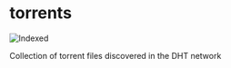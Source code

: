 torrents 
========
![Indexed](https://img.shields.io/badge/indexed-64353-blue)

Collection of torrent files discovered in the DHT network

